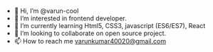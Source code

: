 - 👋 Hi, I’m @varun-cool
- 👀 I’m interested in frontend developer. 
- 🌱 I’m currently learning Html5, CSS3, javascript (ES6/ES7), React
- 💞️ I’m looking to collaborate on open source project. 
- 📫 How to reach me varunkumar40020@gmail.com

<!---
varun-cool/varun-cool is a ✨ special ✨ repository because its `README.md` (this file) appears on your GitHub profile.
You can click the Preview link to take a look at your changes.
--->
